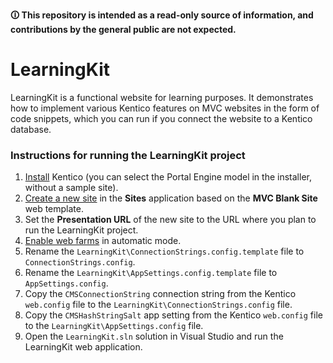 **🛈 This repository is intended as a read-only source of information, and contributions by the general public are not expected.**

# LearningKit

 LearningKit is a functional website for learning purposes. It demonstrates how to implement various Kentico features on MVC websites in the form of code snippets, which you can run if you connect the website to a Kentico database.
 
 ### Instructions for running the LearningKit project

1. [Install](https://docs.kentico.com/x/o5mUB) Kentico (you can select the Portal Engine model in the installer, without a sample site).
2. [Create a new site](https://docs.kentico.com/x/756UB) in the **Sites** application based on the **MVC Blank Site** web template.
3. Set the **Presentation URL** of the new site to the URL where you plan to run the LearningKit project.
4. [Enable web farms](https://docs.kentico.com/k12/configuring-kentico/setting-up-web-farms/configuring-web-farm-servers) in automatic mode.
5. Rename the `LearningKit\ConnectionStrings.config.template` file to `ConnectionStrings.config`.
6. Rename the `LearningKit\AppSettings.config.template` file to `AppSettings.config`.
7. Copy the `CMSConnectionString` connection string from the Kentico `web.config` file to the `LearningKit\ConnectionStrings.config` file.
8. Copy the `CMSHashStringSalt` app setting from the Kentico `web.config` file to the `LearningKit\AppSettings.config` file.
9. Open the `LearningKit.sln` solution in Visual Studio and run the LearningKit web application.

